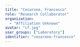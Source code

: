 ```yaml
---
title: "Cesarone, Francesco"
role: "Research Collaborator"
organization:
  - "Affiliation Unknown"
avatar: "cf.jpg"
user_groups: ["Laboratory"]
identifier: "cesarone-francesco"
---
```

